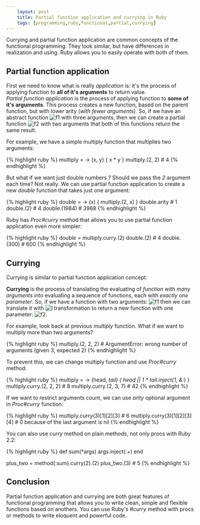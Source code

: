 ```yaml
---
    layout: post
    title: Partial function application and currying in Ruby
    tags: [programming,ruby,functional,partial,currying]
---
```


Currying and partial function application are common concepts of the functional
programming. They look similar, but have differences in realization and using.
Ruby allows you to easily operate with both of them.

## Partial function application

First we need to know what is really *application* is: it's the process of applying
function to **all of it's arguments** to return value.  
*Partial function application* is the process of applying function to **some of it's arguments**.
This process creates a new function, based on the parent function,
  but with lower arity (*with fewer arguments*).
So, if we have an abstract function ![f1](https://upload.wikimedia.org/math/4/3/a/43a45f58c8f35707c396444463e2ef24.png)
with three arguments, then we can create a partial function ![f2](https://upload.wikimedia.org/math/1/d/5/1d54867424707e76c6f46bf426fc193e.png)
with two arguments that both of this functions return the same result.

For example, we have a simple multiply function that multiplies two arguments:  

{% highlight ruby %}
  multiply = -> (x, y) { x * y }
  multiply.(2, 2) # 4
{% endhighlight %}

But what if we want just double numbers ? Should we pass the *2* argument
each time? Not really. We can use partial function application to create a new
*double* function that takes just one argument:  

{% highlight ruby %}
  double = -> (x) { multiply.(2, x) }
  double.arity # 1
  double.(2) # 4
  double.(1984) # 3968
{% endhighlight %}

Ruby has *Proc#curry* method that allows you to use partial function application
even more simpler:

{% highlight ruby %}
  double = multiply.curry.(2)
  double.(2) # 4
  double.(300) # 600
{% endhighlight %}


## Currying

Currying is similar to partial function application concept.  

**Currying** is the process
of translating the evaluating of *function with many arguments* into evaluating 
a sequence of functions, each with *exactly one parameter*. So, if we have a function
with two arguments: ![f1](https://upload.wikimedia.org/math/4/3/b/43ba302d099d623ae50cce466eb1f34d.png)
then we can translate it with ![l](https://upload.wikimedia.org/math/0/1/3/0138ee5c8706ca68729e27f0e01e56ee.png) transformation
to return a new function with one parameter: ![f2](https://upload.wikimedia.org/math/7/b/5/7b547dc91687bfb09ee27d4c22f815eb.png).

For example, look back at previous *multiply* function.
What if we want to multiply more than two arguments?  

{% highlight ruby %}
  multiply.(2, 2, 2) # ArgumentError: wrong number of arguments (given 3, expected 2)
{% endhighlight %}

To prevent this, we can change multiply function and use *Proc#curry* method:

{% highlight ruby %}
  multiply = -> (head, *tail) { head || 1 * tail.inject(1, &:*) }
  multiply.curry.(2, 2, 2) # 8
  multiply.curry.(2, 3, 7) # 42
{% endhighlight %}

If we want to restrict arguments count, we can use *arity* optional argument in 
*Proc#curry* function:

{% highlight ruby %}
  multiply.curry(3)[1][2][3] # 6
  multiply.curry(3)[1][2][3][4] # 0 because of the last argument is nil
{% endhighlight %}

You can also use *curry* method on plain methods, not only procs with Ruby 2.2:

{% highlight ruby %}
  def sum(*args)
    args.inject(:+)
  end

  plus_two = method(:sum).curry(2).(2)
  plus_two.(3) # 5
{% endhighlight %}

## Conclusion

Partial function application and currying are both great features of functional
programming that allows you to write clean, simple and flexible functions based on anothers.
You can use Ruby's *#curry* method with procs or methods to write eloquent and 
powerful code.
